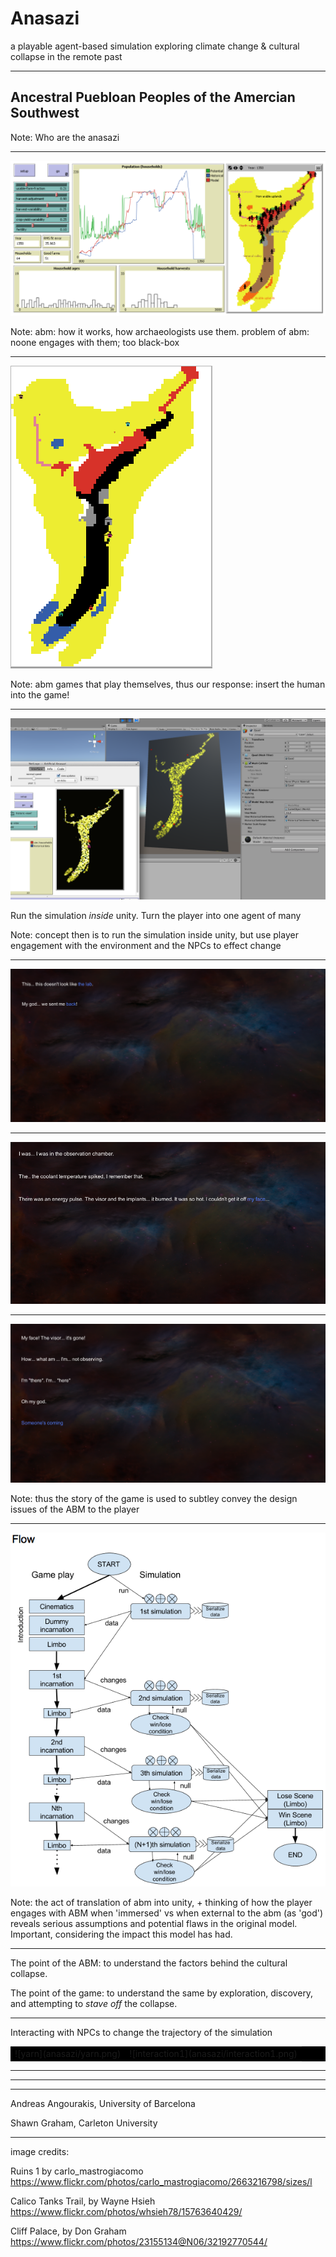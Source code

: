 # Anasazi

<section data-background="anasazi/15763640429_869366af3a_b.jpg"></section>

a playable agent-based simulation exploring
climate change & cultural collapse
in the remote past

---

<section data-background="anasazi/2663216798_6f7b8321b8_b.jpg"></section>
<h2>Ancestral Puebloan Peoples of the Amercian Southwest</h2>

Note: Who are the anasazi

---

![Agent Based Model](anasazi/aa_interface.png)

Note: abm: how it works, how archaeologists use them. problem of abm: noone engages with them; too black-box

---

![games that play themselves](anasazi/simmap.png)

Note: abm games that play themselves, thus our response: insert the human into the game!

---

![simintounity](anasazi/simintounity.png)

Run the simulation _inside_ unity. Turn the player into one agent of many

Note: concept then is to run the simulation inside unity, but use player engagement with the environment and the NPCs to effect change

---

![opening](anasazi/openingstory1.png)

---

![opening](anasazi/openingstory2.png)

---

![opening](anasazi/openingstory3.png)

Note: thus the story of the game is used to subtley convey the design issues of the ABM to the player

---

![Flow](anasazi/Flow.png)

Note: the act of translation of abm into unity, + thinking of how the player engages with ABM when 'immersed' vs when external to the abm (as 'god') reveals serious assumptions and potential flaws in the original model. Important, considering the impact this model has had.

---

<section data-background="anasazi/32192770544_56150af698_b.jpg"></section>

The point of the ABM: to understand the factors behind the cultural collapse.

The point of the game: to understand the same by exploration, discovery, and attempting to _stave off_ the collapse.

---

Interacting with NPCs to change the trajectory of the simulation

<table border="0" bordercolor="#000000" style="background-color:#000000" width="100%" cellpadding="3" cellspacing="3">
    <tr>
        <td>![yarn](anasazi/yarn.png)</td>
        <td>![interaction1](anasazi/interaction1.png)</td>
    </tr>
</table>

---

<section data-background="anasazi/proceduralterrain1.png"></section>

---

<section data-background="anasazi/proceduralterrain2.png"></section>

---

Andreas Angourakis, University of Barcelona

Shawn Graham, Carleton University

---

image credits: 

Ruins 1 by carlo_mastrogiacomo
https://www.flickr.com/photos/carlo_mastrogiacomo/2663216798/sizes/l

Calico Tanks Trail, by Wayne Hsieh
https://www.flickr.com/photos/whsieh78/15763640429/

Cliff Palace, by Don Graham
https://www.flickr.com/photos/23155134@N06/32192770544/

